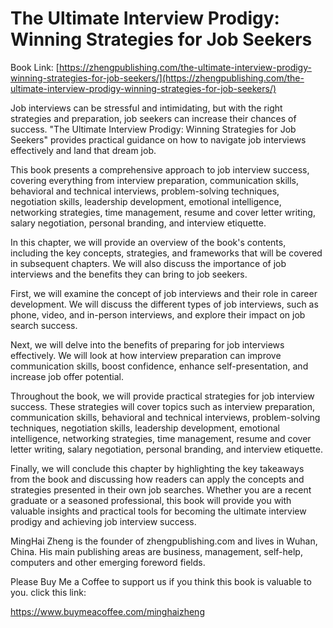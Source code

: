 # The Ultimate Interview Prodigy: Winning Strategies for Job Seekers

Book Link: [https://zhengpublishing.com/the-ultimate-interview-prodigy-winning-strategies-for-job-seekers/](https://zhengpublishing.com/the-ultimate-interview-prodigy-winning-strategies-for-job-seekers/)

Job interviews can be stressful and intimidating, but with the right strategies and preparation, job seekers can increase their chances of success. "The Ultimate Interview Prodigy: Winning Strategies for Job Seekers" provides practical guidance on how to navigate job interviews effectively and land that dream job.

This book presents a comprehensive approach to job interview success, covering everything from interview preparation, communication skills, behavioral and technical interviews, problem-solving techniques, negotiation skills, leadership development, emotional intelligence, networking strategies, time management, resume and cover letter writing, salary negotiation, personal branding, and interview etiquette.

In this chapter, we will provide an overview of the book's contents, including the key concepts, strategies, and frameworks that will be covered in subsequent chapters. We will also discuss the importance of job interviews and the benefits they can bring to job seekers.

First, we will examine the concept of job interviews and their role in career development. We will discuss the different types of job interviews, such as phone, video, and in-person interviews, and explore their impact on job search success.

Next, we will delve into the benefits of preparing for job interviews effectively. We will look at how interview preparation can improve communication skills, boost confidence, enhance self-presentation, and increase job offer potential.

Throughout the book, we will provide practical strategies for job interview success. These strategies will cover topics such as interview preparation, communication skills, behavioral and technical interviews, problem-solving techniques, negotiation skills, leadership development, emotional intelligence, networking strategies, time management, resume and cover letter writing, salary negotiation, personal branding, and interview etiquette.

Finally, we will conclude this chapter by highlighting the key takeaways from the book and discussing how readers can apply the concepts and strategies presented in their own job searches. Whether you are a recent graduate or a seasoned professional, this book will provide you with valuable insights and practical tools for becoming the ultimate interview prodigy and achieving job interview success.

MingHai Zheng is the founder of zhengpublishing.com and lives in Wuhan, China. His main publishing areas are business, management, self-help, computers and other emerging foreword fields.

Please Buy Me a Coffee to support us if you think this book is valuable to you. click this link:

https://www.buymeacoffee.com/minghaizheng
